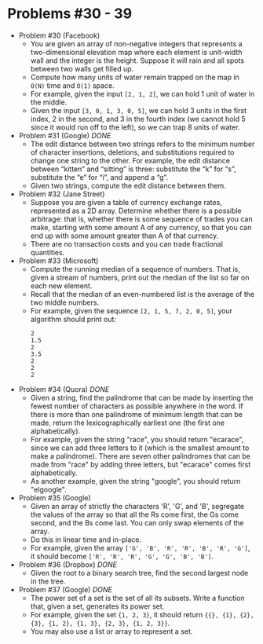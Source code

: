 # Problems #30 - 39

* Problem #30 (Facebook)
    * You are given an array of non-negative integers that represents a two-dimensional elevation map where each element
      is unit-width wall and the integer is the height. Suppose it will rain and all spots between two walls get filled up.
    * Compute how many units of water remain trapped on the map in `O(N)` time and `O(1)` space.
    * For example, given the input `[2, 1, 2]`, we can hold 1 unit of water in the middle.
    * Given the input `[3, 0, 1, 3, 0, 5]`, we can hold 3 units in the first index, 2 in the second, and 3 in the fourth
      index (we cannot hold 5 since it would run off to the left), so we can trap 8 units of water.
* Problem #31 (Google) *DONE*
    * The edit distance between two strings refers to the minimum number of character insertions, deletions, and substitutions
      required to change one string to the other. For example, the edit distance between “kitten” and “sitting” is three:
      substitute the “k” for “s”, substitute the “e” for “i”, and append a “g”.
    * Given two strings, compute the edit distance between them.
* Problem #32 (Jane Street)
    * Suppose you are given a table of currency exchange rates, represented as a 2D array. Determine whether there is a
      possible arbitrage: that is, whether there is some sequence of trades you can make, starting with some amount A of
      any currency, so that you can end up with some amount greater than A of that currency.
    * There are no transaction costs and you can trade fractional quantities.
* Problem #33 (Microsoft)
    * Compute the running median of a sequence of numbers. That is, given a stream of numbers, print out the median of
      the list so far on each new element.
    * Recall that the median of an even-numbered list is the average of the two middle numbers.
    * For example, given the sequence `[2, 1, 5, 7, 2, 0, 5]`, your algorithm should print out:
      ```
      2
      1.5
      2
      3.5
      2
      2
      2
      ```
* Problem #34 (Quora) *DONE*
    * Given a string, find the palindrome that can be made by inserting the fewest number of characters as possible
      anywhere in the word. If there is more than one palindrome of minimum length that can be made, return the
      lexicographically earliest one (the first one alphabetically).
    * For example, given the string "race", you should return "ecarace", since we can add three letters to it (which
      is the smallest amount to make a palindrome). There are seven other palindromes that can be made from "race" by
      adding three letters, but "ecarace" comes first alphabetically.
    * As another example, given the string "google", you should return "elgoogle".
* Problem #35 (Google)
    * Given an array of strictly the characters 'R', 'G', and 'B', segregate the values of the array so that all the Rs
      come first, the Gs come second, and the Bs come last. You can only swap elements of the array.
    * Do this in linear time and in-place.
    * For example, given the array `['G', 'B', 'R', 'R', 'B', 'R', 'G']`, it should become
      `['R', 'R', 'R', 'G', 'G', 'B', 'B']`.
* Problem #36 (Dropbox) *DONE*
    * Given the root to a binary search tree, find the second largest node in the tree.
* Problem #37 (Google) *DONE*
    * The power set of a set is the set of all its subsets. Write a function that, given a set, generates its power set.
    * For example, given the set `{1, 2, 3}`, it should return `{{}, {1}, {2}, {3}, {1, 2}, {1, 3}, {2, 3}, {1, 2, 3}}`.
    * You may also use a list or array to represent a set.
